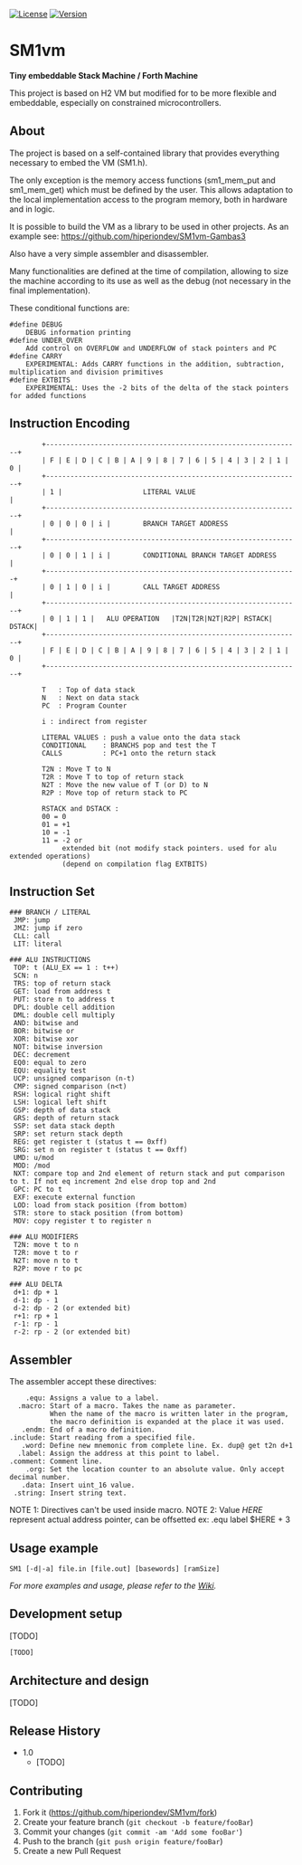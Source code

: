  [![License](https://img.shields.io/badge/licence-GPLv3-blue.svg?style=flat)](https://github.com/hiperiondev/SM1vm/blob/master/LICENSE) [![Version](https://img.shields.io/badge/version-v1.0-blue.svg)](https://github.com/hiperiondev/SM1vm/)
# SM1vm
 **Tiny embeddable Stack Machine / Forth Machine**

This project is based on H2 VM but modified for to be more flexible and embeddable, especially on constrained microcontrollers.

## About
The project is based on a self-contained library that provides everything necessary to embed the VM (SM1.h).  

The only exception is the memory access functions (sm1_mem_put and sm1_mem_get) which must be defined by the user. This allows adaptation to the local implementation access to the program memory, both in hardware and in logic.

It is possible to build the VM as a library to be used in other projects. As an example see: <https://github.com/hiperiondev/SM1vm-Gambas3>

Also have a very simple assembler and disassembler.

Many functionalities are defined at the time of compilation, allowing to size the machine according to its use as well as the debug (not necessary in the final implementation).
  
These conditional functions are:  
```
#define DEBUG  
    DEBUG information printing  
#define UNDER_OVER  
    Add control on OVERFLOW and UNDERFLOW of stack pointers and PC  
#define CARRY  
    EXPERIMENTAL: Adds CARRY functions in the addition, subtraction, multiplication and division primitives  
#define EXTBITS  
    EXPERIMENTAL: Uses the -2 bits of the delta of the stack pointers for added functions
```

## Instruction Encoding
```
        +---------------------------------------------------------------+
        | F | E | D | C | B | A | 9 | 8 | 7 | 6 | 5 | 4 | 3 | 2 | 1 | 0 |
        +---------------------------------------------------------------+
        | 1 |                    LITERAL VALUE                          |
        +---------------------------------------------------------------+
        | 0 | 0 | 0 | i |        BRANCH TARGET ADDRESS                  |
        +---------------------------------------------------------------+
        | 0 | 0 | 1 | i |        CONDITIONAL BRANCH TARGET ADDRESS      |
        +--------------------------------------------------------------+
        | 0 | 1 | 0 | i |        CALL TARGET ADDRESS                    |
        +---------------------------------------------------------------+
        | 0 | 1 | 1 |   ALU OPERATION   |T2N|T2R|N2T|R2P| RSTACK| DSTACK|
        +---------------------------------------------------------------+
        | F | E | D | C | B | A | 9 | 8 | 7 | 6 | 5 | 4 | 3 | 2 | 1 | 0 |
        +---------------------------------------------------------------+

        T   : Top of data stack
        N   : Next on data stack
        PC  : Program Counter

        i : indirect from register

        LITERAL VALUES : push a value onto the data stack
        CONDITIONAL    : BRANCHS pop and test the T
        CALLS          : PC+1 onto the return stack

        T2N : Move T to N
        T2R : Move T to top of return stack
        N2T : Move the new value of T (or D) to N
        R2P : Move top of return stack to PC

        RSTACK and DSTACK :
        00 = 0
        01 = +1
        10 = -1
        11 = -2 or
             extended bit (not modify stack pointers. used for alu extended operations)
             (depend on compilation flag EXTBITS)
```

## Instruction Set
```
### BRANCH / LITERAL
 JMP: jump
 JMZ: jump if zero
 CLL: call
 LIT: literal

### ALU INSTRUCTIONS
 TOP: t (ALU_EX == 1 : t++)
 SCN: n
 TRS: top of return stack
 GET: load from address t
 PUT: store n to address t
 DPL: double cell addition
 DML: double cell multiply
 AND: bitwise and
 BOR: bitwise or
 XOR: bitwise xor
 NOT: bitwise inversion
 DEC: decrement
 EQ0: equal to zero
 EQU: equality test
 UCP: unsigned comparison (n-t)
 CMP: signed comparison (n<t)
 RSH: logical right shift
 LSH: logical left shift
 GSP: depth of data stack
 GRS: depth of return stack
 SSP: set data stack depth
 SRP: set return stack depth
 REG: get register t (status t == 0xff)
 SRG: set n on register t (status t == 0xff)
 UMD: u/mod
 MOD: /mod
 NXT: compare top and 2nd element of return stack and put comparison to t. If not eq increment 2nd else drop top and 2nd
 GPC: PC to t
 EXF: execute external function
 LOD: load from stack position (from bottom)
 STR: store to stack position (from bottom)
 MOV: copy register t to register n
 
### ALU MODIFIERS
 T2N: move t to n
 T2R: move t to r
 N2T: move n to t
 R2P: move r to pc

### ALU DELTA
 d+1: dp + 1
 d-1: dp - 1
 d-2: dp - 2 (or extended bit) 
 r+1: rp + 1
 r-1: rp - 1
 r-2: rp - 2 (or extended bit)
```

## Assembler
 The assembler accept these directives:
```
    .equ: Assigns a value to a label.
  .macro: Start of a macro. Takes the name as parameter.
          When the name of the macro is written later in the program, 
          the macro definition is expanded at the place it was used. 
   .endm: End of a macro definition.
.include: Start reading from a specified file.
   .word: Define new mnemonic from complete line. Ex. dup@ get t2n d+1
  .label: Assign the address at this point to label.
.comment: Comment line.
    .org: Set the location counter to an absolute value. Only accept decimal number. 
   .data: Insert uint_16 value. 
 .string: Insert string text.
```
NOTE 1: Directives can't be used inside macro.
NOTE 2: Value $HERE$ represent actual address pointer, can be 
        offsetted ex: .equ label $HERE + 3

## Usage example
```
SM1 [-d|-a] file.in [file.out] [basewords] [ramSize]
```

_For more examples and usage, please refer to the [Wiki][wiki]._

## Development setup

[TODO]
```sh
[TODO]
```
## Architecture and design
[TODO]
## Release History

* 1.0
    * [TODO]

## Contributing

1. Fork it (<https://github.com/hiperiondev/SM1vm/fork>)
2. Create your feature branch (`git checkout -b feature/fooBar`)
3. Commit your changes (`git commit -am 'Add some fooBar'`)
4. Push to the branch (`git push origin feature/fooBar`)
5. Create a new Pull Request

<!-- Markdown link & img dfn's -->
[wiki]:https://github.com/hiperiondev/SM1vm/wiki/%5B1%5D-SM1vm:-Tiny-embeddable-Stack-Machine---Forth-Machine
